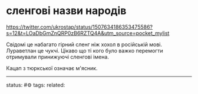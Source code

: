 # сленгові назви народів
https://twitter.com/ukrostap/status/1507634186353475586?s=12&t=LOaDbGmZnQRP0zB6RZTQ4A&utm_source=pocket_mylist

Свідомі це набагато гірний сленг ніж хохол в російській мові.
Лураветлан це чукчі.
Цікаво що ті кого було важко перемогти отримували принижуючі сленгові імена.

Кацап з тюркської означає м'ясник.


---
status: #⚙️ 
tags: 
related: 
